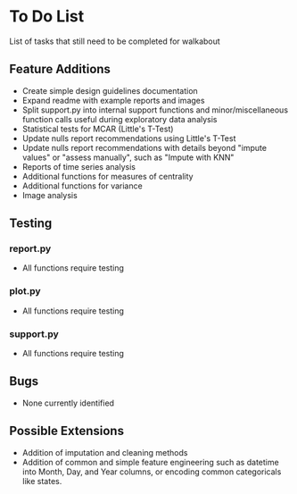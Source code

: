 # To Do List
List of tasks that still need to be completed for walkabout

## Feature Additions
- Create simple design guidelines documentation
- Expand readme with example reports and images
- Split support.py into internal support functions and minor/miscellaneous function calls useful during exploratory data analysis
- Statistical tests for MCAR (Little's T-Test)
- Update nulls report recommendations using Little's T-Test
- Update nulls report recommendations with details beyond "impute values" or "assess manually", such as "Impute with KNN"
- Reports of time series analysis
- Additional functions for measures of centrality
- Additional functions for variance
- Image analysis

## Testing
### report.py
- All functions require testing
### plot.py
- All functions require testing
### support.py
- All functions require testing

## Bugs
- None currently identified

## Possible Extensions
- Addition of imputation and cleaning methods
- Addition of common and simple feature engineering such as datetime into Month, Day, and Year columns, or encoding common categoricals like states.
